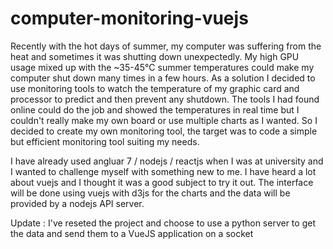 # computer-monitoring-vuejs

Recently with the hot days of summer, my computer was suffering from the heat and sometimes it was shutting down unexpectedly. My high GPU usage mixed up with the ~35-45°C summer temperatures could make my computer shut down many times in a few hours. As a solution I decided to use monitoring tools to watch the temperature of my graphic card and processor to predict and then prevent any shutdown. The tools I had found online could do the job and showed the temperatures in real time but I couldn't really make my own board or use multiple charts as I wanted. So I decided to create my own monitoring tool, the target was to code a simple but efficient monitoring tool suiting my needs.

I have already used angluar 7 / nodejs / reactjs when I was at university and I wanted to challenge myself with something new to me. I have heard a lot about vuejs and I thought it was a good subject to try it out. The interface will be done using vuejs with d3js for the charts and the data will be provided by a nodejs API server.


Update : I've reseted the project and choose to use a python server to get the data and send them to a VueJS application on a socket
